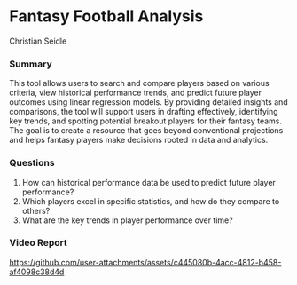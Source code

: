 # Fantasy Football Analysis 
Christian Seidle

### Summary
This tool allows users to search and compare players based on various criteria, view historical performance trends, and predict future player outcomes using linear regression models. By providing detailed insights and comparisons, the tool will support users in drafting effectively, identifying key trends, and spotting potential breakout players for their fantasy teams. The goal is to create a resource that goes beyond conventional projections and helps fantasy players make decisions rooted in data and analytics.

### Questions
1. How can historical performance data be used to predict future player performance?
2. Which players excel in specific statistics, and how do they compare to others?
3. What are the key trends in player performance over time?

### Video Report
https://github.com/user-attachments/assets/c445080b-4acc-4812-b458-af4098c38d4d


